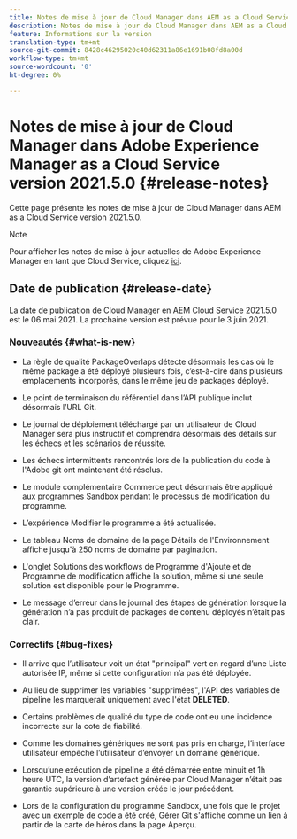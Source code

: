```yaml
---
title: Notes de mise à jour de Cloud Manager dans AEM as a Cloud Service version 2021.5.0
description: Notes de mise à jour de Cloud Manager dans AEM as a Cloud Service version 2021.5.0
feature: Informations sur la version
translation-type: tm+mt
source-git-commit: 8428c46295020c40d62311a86e1691b08fd8a00d
workflow-type: tm+mt
source-wordcount: '0'
ht-degree: 0%

---
```



# Notes de mise à jour de Cloud Manager dans Adobe Experience Manager as a Cloud Service version 2021.5.0 {#release-notes}

Cette page présente les notes de mise à jour de Cloud Manager dans AEM as a Cloud Service version 2021.5.0.

>[!NOTE]
>Pour afficher les notes de mise à jour actuelles de Adobe Experience Manager en tant que Cloud Service, cliquez [ici](https://experienceleague.adobe.com/docs/experience-manager-cloud-service/release-notes/release-notes/release-notes-current.html?lang=fr).

## Date de publication {#release-date}

La date de publication de Cloud Manager en AEM Cloud Service 2021.5.0 est le 06 mai 2021.
La prochaine version est prévue pour le 3 juin 2021.

### Nouveautés {#what-is-new}

* La règle de qualité PackageOverlaps détecte désormais les cas où le même package a été déployé plusieurs fois, c’est-à-dire dans plusieurs emplacements incorporés, dans le même jeu de packages déployé.

* Le point de terminaison du référentiel dans l’API publique inclut désormais l’URL Git.

* Le journal de déploiement téléchargé par un utilisateur de Cloud Manager sera plus instructif et comprendra désormais des détails sur les échecs et les scénarios de réussite.

* Les échecs intermittents rencontrés lors de la publication du code à l&#39;Adobe git ont maintenant été résolus.

* Le module complémentaire Commerce peut désormais être appliqué aux programmes Sandbox pendant le processus de modification du programme.

* L’expérience Modifier le programme a été actualisée.

* Le tableau Noms de domaine de la page Détails de l&#39;Environnement affiche jusqu&#39;à 250 noms de domaine par pagination.

* L&#39;onglet Solutions des workflows de Programme d&#39;Ajoute et de Programme de modification affiche la solution, même si une seule solution est disponible pour le Programme.

* Le message d’erreur dans le journal des étapes de génération lorsque la génération n’a pas produit de packages de contenu déployés n’était pas clair.

### Correctifs {#bug-fixes}

* Il arrive que l’utilisateur voit un état &quot;principal&quot; vert en regard d’une Liste autorisée IP, même si cette configuration n’a pas été déployée.

* Au lieu de supprimer les variables &quot;supprimées&quot;, l&#39;API des variables de pipeline les marquerait uniquement avec l&#39;état **DELETED**.

* Certains problèmes de qualité du type de code ont eu une incidence incorrecte sur la cote de fiabilité.

* Comme les domaines génériques ne sont pas pris en charge, l’interface utilisateur empêche l’utilisateur d’envoyer un domaine générique.

* Lorsqu’une exécution de pipeline a été démarrée entre minuit et 1h heure UTC, la version d’artefact générée par Cloud Manager n’était pas garantie supérieure à une version créée le jour précédent.

* Lors de la configuration du programme Sandbox, une fois que le projet avec un exemple de code a été créé, Gérer Git s&#39;affiche comme un lien à partir de la carte de héros dans la page Aperçu.